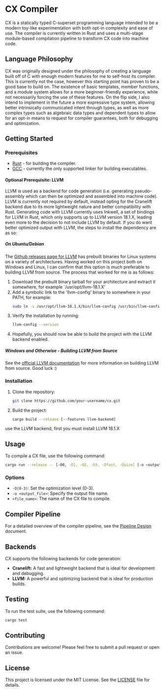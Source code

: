 # CX Compiler
CX is a statically typed C-superset programming language intended to be a modern
toy-like experimentation with both opt-in complexity and ease of use. The compiler
is currently written in Rust and uses a multi-stage module-based compilation pipeline
to transform CX code into machine code.

## Language Philosophy
CX was originally designed under the philosophy of creating a language built off of C with enough
modern features for me to self-host its compiler. This is currently not the case, however this 
starting point has proven to be a good base to build on. The existence of basic templates, member
functions, and a module system allows for a more beginner-friendly experience, while not necessarily
forcing the use of these features. On the flip side, I also intend to implement in the future a more
expressive type system, allowing better intrinsically communicated intent through types, as well as
more complex types such as algebraic data types and dependent types to allow for an opt-in means
to request for compiler guarantees, both for debugging and optimization.

## Getting Started

### Prerequisites

*   [Rust](https://www.rust-lang.org/tools/install) - for building the compiler.
*   [GCC](https://gcc.gnu.org/install/) - currently the only supported linker for building executables.

#### Optional Prerequisite: LLVM

LLVM is used as a backend for code generation (i.e. generating pseudo-assembly which can then be optimized and assembled into machine code).
LLVM is currently not required by default, instead opting for the Cranelift backend due to its more lightweight nature and better compatibility
with Rust. Generating code with LLVM currently uses Inkwell, a set of bindings for LLVM in Rust, which only supports up to LLVM version 18.1.X,
leading even more to the decision to not include LLVM by default. If you do want better optimized output with LLVM, the steps to install the 
dependency are as so:

##### On Ubuntu/Debian
The [Github releases page for LLVM](https://github.com/llvm/llvm-project/releases) has prebuilt binaries for Linux 
systems on a variety of architectures. Having worked on this project both on Windows and Linux, I can confirm that
this option is much preferable to building LLVM from source. The process that worked for me is as follows:

1. Download the prebuilt binary tarball for your architecture and extract it somewhere, for example `/usr/opt/llvm-18.1.X'
2. Add a symbolic link to the 'llvm-config' binary to somewhere in your PATH, for example:
   ```bash
   sudo ln -s /usr/opt/llvm-18.1.X/bin/llvm-config /usr/bin/llvm-config
   ```
3. Verify the installation by running:
   ```bash
   llvm-config --version
   ```
4. Hopefully, you should now be able to build the project with the LLVM backend enabled.

##### Windows and Otherwise - Building LLVM from Source
See the [official LLVM documentation](https://llvm.org/docs/GettingStarted.html#getting-the-source-code-and-building-llvm) for more information on building LLVM from source.
Good luck :)

### Installation

1.  Clone the repository:
    ```bash
    git clone https://github.com/your-username/cx.git
    ```
2.  Build the project:
    ```bash
    cargo build --release [--features llvm-backend]
    ```
    
use the LLVM backend, first you must install LLVM 18.1.X

## Usage

To compile a CX file, use the following command:

```bash
cargo run --release -- [-O0, -O1, -O2, -O3, -Ofast, -Osize] [-o <output_file>] <file_name>
```

### Options

*   `-O(0-3)`: Set the optimization level (0-3).
*   `-o <output_file>`: Specify the output file name.
*   `<file_name>`: The name of the CX file to compile.

## Compiler Pipeline
For a detailed overview of the compiler pipeline, see the [Pipeline Design](docs/pipeline_design.md) document.

## Backends

CX supports the following backends for code generation:

*   **Cranelift:** A fast and lightweight backend that is ideal for development and debugging.
*   **LLVM:** A powerful and optimizing backend that is ideal for production builds.

## Testing

To run the test suite, use the following command:

```bash
cargo test
```

## Contributing

Contributions are welcome! Please feel free to submit a pull request or open an issue.

## License

This project is licensed under the MIT License. See the [LICENSE](LICENSE) file for details.
